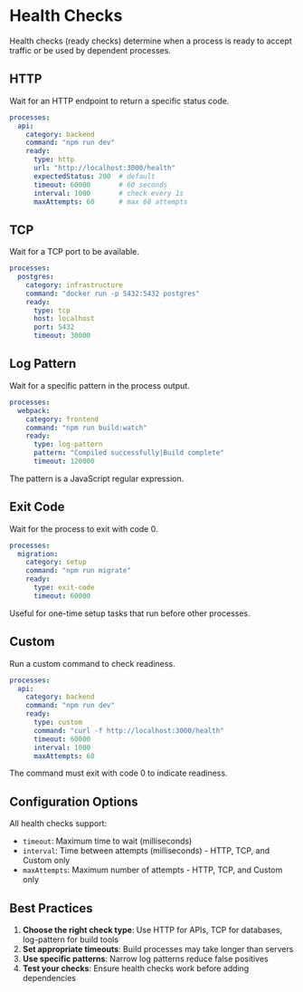# Health Checks

Health checks (ready checks) determine when a process is ready to accept traffic or be used by dependent processes.

## HTTP

Wait for an HTTP endpoint to return a specific status code.

```yaml
processes:
  api:
    category: backend
    command: "npm run dev"
    ready:
      type: http
      url: "http://localhost:3000/health"
      expectedStatus: 200  # default
      timeout: 60000       # 60 seconds
      interval: 1000       # check every 1s
      maxAttempts: 60      # max 60 attempts
```

## TCP

Wait for a TCP port to be available.

```yaml
processes:
  postgres:
    category: infrastructure
    command: "docker run -p 5432:5432 postgres"
    ready:
      type: tcp
      host: localhost
      port: 5432
      timeout: 30000
```

## Log Pattern

Wait for a specific pattern in the process output.

```yaml
processes:
  webpack:
    category: frontend
    command: "npm run build:watch"
    ready:
      type: log-pattern
      pattern: "Compiled successfully|Build complete"
      timeout: 120000
```

The pattern is a JavaScript regular expression.

## Exit Code

Wait for the process to exit with code 0.

```yaml
processes:
  migration:
    category: setup
    command: "npm run migrate"
    ready:
      type: exit-code
      timeout: 60000
```

Useful for one-time setup tasks that run before other processes.

## Custom

Run a custom command to check readiness.

```yaml
processes:
  api:
    category: backend
    command: "npm run dev"
    ready:
      type: custom
      command: "curl -f http://localhost:3000/health"
      timeout: 60000
      interval: 1000
      maxAttempts: 60
```

The command must exit with code 0 to indicate readiness.

## Configuration Options

All health checks support:

- `timeout`: Maximum time to wait (milliseconds)
- `interval`: Time between attempts (milliseconds) - HTTP, TCP, and Custom only
- `maxAttempts`: Maximum number of attempts - HTTP, TCP, and Custom only

## Best Practices

1. **Choose the right check type**: Use HTTP for APIs, TCP for databases, log-pattern for build tools
2. **Set appropriate timeouts**: Build processes may take longer than servers
3. **Use specific patterns**: Narrow log patterns reduce false positives
4. **Test your checks**: Ensure health checks work before adding dependencies
